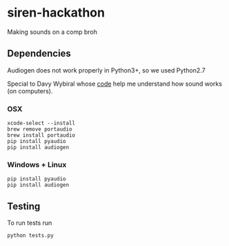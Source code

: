 # siren-hackathon
Making sounds on a comp broh

## Dependencies

Audiogen does not work properly in Python3+, so we used Python2.7

Special to Davy Wybiral whose [code](https://davywybiral.blogspot.com.br/2010/09/procedural-music-with-pyaudio-and-numpy.html) help me understand how sound works (on computers).

### OSX
```
xcode-select --install
brew remove portaudio
brew install portaudio
pip install pyaudio
pip install audiogen
```

### Windows + Linux
```
pip install pyaudio
pip install audiogen
```

## Testing

To run tests run

```
python tests.py
```